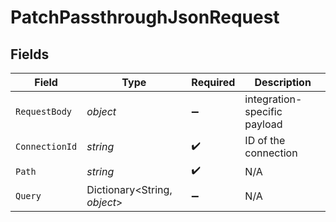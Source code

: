 # PatchPassthroughJsonRequest


## Fields

| Field                        | Type                         | Required                     | Description                  |
| ---------------------------- | ---------------------------- | ---------------------------- | ---------------------------- |
| `RequestBody`                | *object*                     | :heavy_minus_sign:           | integration-specific payload |
| `ConnectionId`               | *string*                     | :heavy_check_mark:           | ID of the connection         |
| `Path`                       | *string*                     | :heavy_check_mark:           | N/A                          |
| `Query`                      | Dictionary<String, *object*> | :heavy_minus_sign:           | N/A                          |